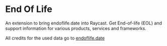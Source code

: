 # End Of Life

An extension to bring endoflife.date into Raycast. Get End-of-life (EOL) and support information for various products, services and frameworks.

All credits for the used data go to [endoflife.date](https://endoflife.date)
